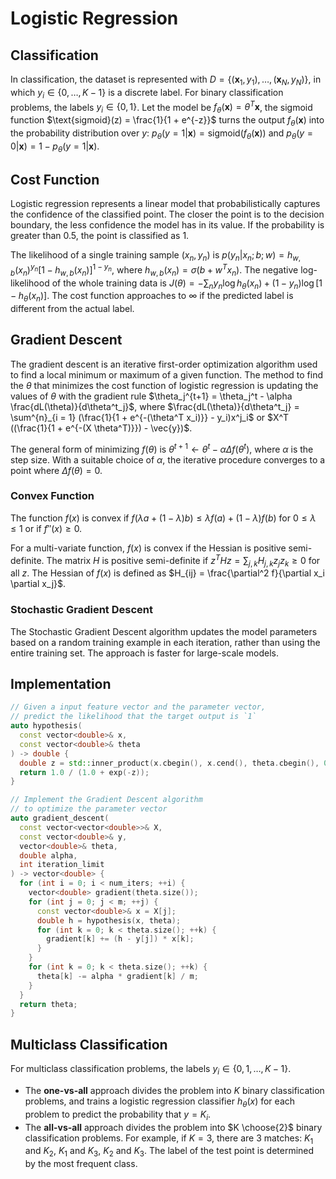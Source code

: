# Logistic Regression

## Classification

In classification, the dataset is represented with $D = \{(\mathbf{x}_1, y_1), \dots, (\mathbf{x}_N, y_N)\}$, in which $y_i \in \{ 0, \dots, K - 1 \}$ is a discrete label. For binary classification problems, the labels $y_i \in \{0, 1\}$. Let the model be $f_\theta(\mathbf{x}) = \theta^{T} \mathbf{x}$, the sigmoid function $\text{sigmoid}(z) = \frac{1}{1 + e^{-z}}$ turns the output $f_\theta (\mathbf{x})$ into the probability distribution over $y$: $p_\theta (y = 1 | \mathbf{x}) = \text{sigmoid}(f_\theta (\mathbf{x}))$ and $p_\theta(y = 0|\mathbf{x}) = 1 - p_\theta(y = 1|\mathbf{x})$.

## Cost Function

Logistic regression represents a linear model that probabilistically captures the confidence of the classified point. The closer the point is to the decision boundary, the less confidence the model has in its value. If the probability is greater than 0.5, the point is classified as 1.

The likelihood of a single training sample $(x_n, y_n)$ is $p(y_n|x_n; b; w) = h_{w, b}(x_n)^{y_n}[1 - h_{w, b}(x_n)]^{1 - y_n}$, where $h_{w, b}(x_n) = \sigma(b + w^T x_n)$. The negative log-likelihood of the whole training data is $J(\theta) = -\sum_{n} {y_n \log h_{\theta} (x_n) + (1 - y_n) \log [1 - h_{\theta}(x_n)]}$. The cost function approaches to $\infty$ if the predicted label is different from the actual label.

## Gradient Descent

The gradient descent is an iterative first-order optimization algorithm used to find a local minimum or maximum of a given function. The method to find the $\theta$ that minimizes the cost function of logistic regression is updating the values of $\theta$ with the gradient rule $\theta_j^{t+1} = \theta_j^t - \alpha \frac{dL(\theta)}{d\theta^t_j}$, where $\frac{dL(\theta)}{d\theta^t_j} = \sum^{n}_{i = 1} (\frac{1}{1 + e^{-(\theta^T x_i)}} - y_i)x^j_i$ or $X^T ((\frac{1}{1 + e^{-(X \theta^T)}}) - \vec{y})$.

The general form of minimizing $f(\theta)$ is $\theta^{t + 1} \leftarrow \theta^t - \alpha \Delta f(\theta^t)$, where $\alpha$ is the step size. With a suitable choice of $\alpha$, the iterative procedure converges to a point where $\Delta f(\theta) = 0$.

### Convex Function

The function $f(x)$ is convex if $f(\lambda a + (1 - \lambda) b) \le \lambda f(a) + (1 - \lambda) f(b)$ for $0 \le \lambda \le 1$ or if $f''(x) \ge 0$.

For a multi-variate function, $f(x)$ is convex if the Hessian is positive semi-definite. The matrix $H$ is positive semi-definite if $z^T H z = \sum_{j, k} H_{j, k} z_j z_k \ge 0$ for all $z$. The Hessian of $f(x)$ is defined as $H_{ij} = \frac{\partial^2 f}{\partial x_i \partial x_j}$.

### Stochastic Gradient Descent

The Stochastic Gradient Descent algorithm updates the model parameters based on a random training example in each iteration, rather than using the entire training set. The approach is faster for large-scale models.

## Implementation

```cpp
// Given a input feature vector and the parameter vector,
// predict the likelihood that the target output is `1`
auto hypothesis(
  const vector<double>& x,
  const vector<double>& theta
) -> double {
  double z = std::inner_product(x.cbegin(), x.cend(), theta.cbegin(), 0.0);
  return 1.0 / (1.0 + exp(-z));
}

// Implement the Gradient Descent algorithm
// to optimize the parameter vector
auto gradient_descent(
  const vector<vector<double>>& X,
  const vector<double>& y,
  vector<double>& theta,
  double alpha,
  int iteration_limit
) -> vector<double> {
  for (int i = 0; i < num_iters; ++i) {
    vector<double> gradient(theta.size());
    for (int j = 0; j < m; ++j) {
      const vector<double>& x = X[j];
      double h = hypothesis(x, theta);
      for (int k = 0; k < theta.size(); ++k) {
        gradient[k] += (h - y[j]) * x[k];
      }
    }
    for (int k = 0; k < theta.size(); ++k) {
      theta[k] -= alpha * gradient[k] / m;
    }
  }
  return theta;
}
```

## Multiclass Classification

For multiclass classification problems, the labels $y_i \in \{0, 1, \dots, K - 1 \}$.

- The **one-vs-all** approach divides the problem into $K$ binary classification problems, and trains a logistic regression classifier $h_\theta(x)$ for each problem to predict the probability that $y = K_i$.
- The **all-vs-all** approach divides the problem into $K \choose{2}$ binary classification problems. For example, if $K = 3$, there are 3 matches: $K_1$ and $K_2$, $K_1$ and $K_3$, $K_2$ and $K_3$. The label of the test point is determined by the most frequent class.
